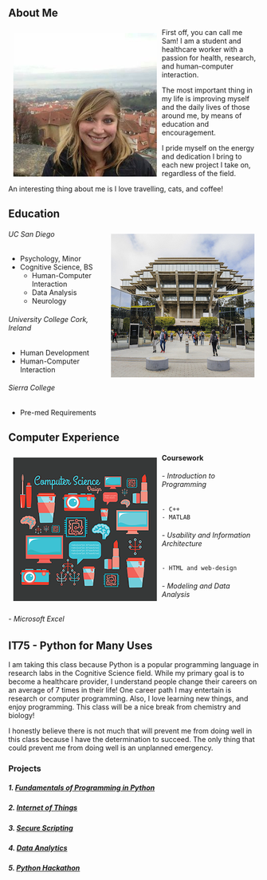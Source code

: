 ## About Me

<img src="portfolio.jpg" align="left" style="margin: 10px"> 

First off, you can call me Sam! I am a student and healthcare worker with a passion for health, research, and human-computer interaction. 

The most important thing in my life is improving myself and the daily lives of those around me, by means of education and encouragement. 

I pride myself on the energy and dedication I bring to each new project I take on, regardless of the field. 

An interesting thing about me is I love travelling, cats, and coffee!



## Education

<img src="UCSD.jpg" align="right" style="margin: 10px">

###### UC San Diego
- Psychology, Minor
- Cognitive Science, BS
    - Human-Computer Interaction
    - Data Analysis
    - Neurology

###### University College Cork, Ireland
- Human Development
- Human-Computer Interaction

###### Sierra College
- Pre-med Requirements

## Computer Experience

<img src="comp.png" align="left" style="margin: 10px">

#### Coursework

###### - Introduction to Programming
    - C++
    - MATLAB

###### - Usability and Information Architecture
    - HTML and web-design

###### - Modeling and Data Analysis

###### - Microsoft Excel

## IT75 - Python for Many Uses
I am taking this class because Python is a popular programming language in research labs in the Cognitive Science field. While my primary goal is to become a healthcare provider, I understand people change their careers on an average of 7 times in their life! One career path I may entertain is research or computer programming. Also, I love learning new things, and enjoy programming. This class will be a nice break from chemistry and biology!

I honestly believe there is not much that will prevent me from doing well in this class because I have the determination to succeed. The only thing that could prevent me from doing well is an unplanned emergency.

### Projects

##### 1. [Fundamentals of Programming in Python](https://samcabano.github.io/python_fundamentals/)
##### 2. [Internet of Things](https://samcabano.github.io/IoT/)
##### 3. [Secure Scripting](https://samcabano.github.io/secure_scripting/)
##### 4. [Data Analytics](https://samcabano.github.io/data_analytics/)
##### 5. [Python Hackathon](https://samcabano.github.io/python_hackathon/)
